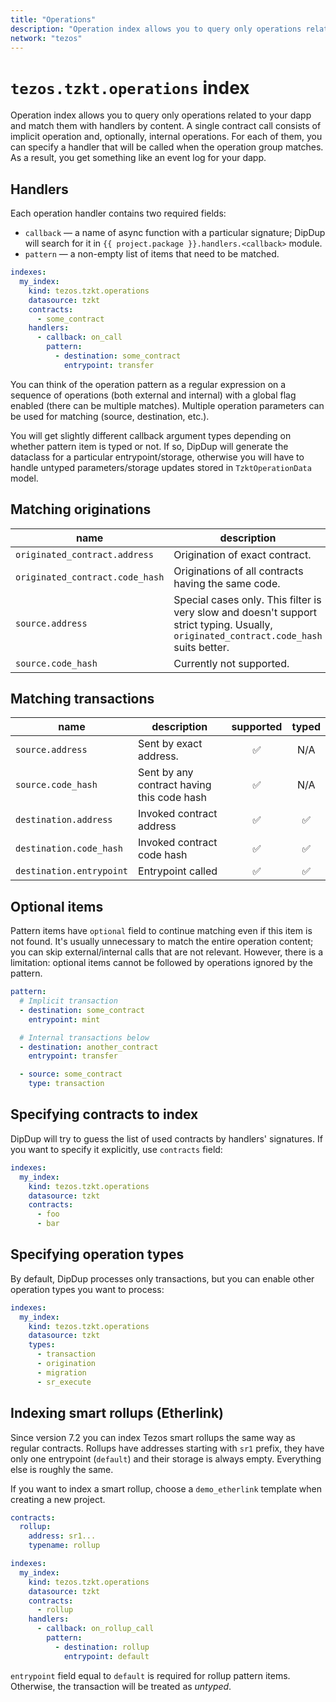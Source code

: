 ```yaml
---
title: "Operations"
description: "Operation index allows you to query only operations related to your dapp and match them with handlers by content. A single contract call consists of implicit operation and, optionally, internal operations. For each of them, you can specify a handler that will be called when the operation group matches. As a result, you get something like an event log for your dapp."
network: "tezos"
---
```


<!-- markdownlint-disable first-line-h1 -->
<!-- TODO: add images to the side <div class="float-img">
  <img src="../../assets/operation-bcd.png" alt="Operation group in BCD explorer">
  <img src="../../assets/operation-config.png" alt="`operation` index config">
</div> -->

# `tezos.tzkt.operations` index

Operation index allows you to query only operations related to your dapp and match them with handlers by content. A single contract call consists of implicit operation and, optionally, internal operations. For each of them, you can specify a handler that will be called when the operation group matches. As a result, you get something like an event log for your dapp.

## Handlers

Each operation handler contains two required fields:

* `callback` — a name of async function with a particular signature; DipDup will search for it in `{{ project.package }}.handlers.<callback>` module.
* `pattern` — a non-empty list of items that need to be matched.

```yaml [dipdup.yaml]
indexes:
  my_index:
    kind: tezos.tzkt.operations
    datasource: tzkt
    contracts:
      - some_contract
    handlers:
      - callback: on_call
        pattern:
          - destination: some_contract
            entrypoint: transfer
```

You can think of the operation pattern as a regular expression on a sequence of operations (both external and internal) with a global flag enabled (there can be multiple matches). Multiple operation parameters can be used for matching (source, destination, etc.).

You will get slightly different callback argument types depending on whether pattern item is typed or not. If so, DipDup will generate the dataclass for a particular entrypoint/storage, otherwise you will have to handle untyped parameters/storage updates stored in `TzktOperationData` model.

## Matching originations

| name                            | description                                                                                                                            | supported | typed |
| ------------------------------- | -------------------------------------------------------------------------------------------------------------------------------------- |:---------:|:-----:|
| `originated_contract.address`   | Origination of exact contract.                                                                                                         |     ✅     |   ✅   |
| `originated_contract.code_hash` | Originations of all contracts having the same code.                                                                                    |     ✅     |   ✅   |
| `source.address`                | Special cases only. This filter is very slow and doesn't support strict typing. Usually, `originated_contract.code_hash` suits better. |     ⚠     |   ❌   |
| `source.code_hash`              | Currently not supported.                                                                                                               |     ❌     |   ❌   |

## Matching transactions

| name                     | description                                | supported | typed |
| ------------------------ | ------------------------------------------ |:---------:|:-----:|
| `source.address`         | Sent by exact address.                     |     ✅     |  N/A  |
| `source.code_hash`       | Sent by any contract having this code hash |     ✅     |  N/A  |
| `destination.address`    | Invoked contract address                   |     ✅     |   ✅   |
| `destination.code_hash`  | Invoked contract code hash                 |     ✅     |   ✅   |
| `destination.entrypoint` | Entrypoint called                          |     ✅     |   ✅   |

## Optional items

Pattern items have `optional` field to continue matching even if this item is not found. It's usually unnecessary to match the entire operation content; you can skip external/internal calls that are not relevant. However, there is a limitation: optional items cannot be followed by operations ignored by the pattern.

```yaml [dipdup.yaml]
pattern:
  # Implicit transaction
  - destination: some_contract
    entrypoint: mint

  # Internal transactions below
  - destination: another_contract
    entrypoint: transfer

  - source: some_contract
    type: transaction
```

## Specifying contracts to index

DipDup will try to guess the list of used contracts by handlers' signatures. If you want to specify it explicitly, use `contracts` field:

```yaml [dipdup.yaml]
indexes:
  my_index:
    kind: tezos.tzkt.operations
    datasource: tzkt
    contracts:
      - foo
      - bar
```

## Specifying operation types

By default, DipDup processes only transactions, but you can enable other operation types you want to process:

```yaml [dipdup.yaml]
indexes:
  my_index:
    kind: tezos.tzkt.operations
    datasource: tzkt
    types:
      - transaction
      - origination
      - migration
      - sr_execute
```

## Indexing smart rollups (Etherlink)

Since version 7.2 you can index Tezos smart rollups the same way as regular contracts. Rollups have addresses starting with `sr1` prefix, they have only one entrypoint (`default`) and their storage is always empty. Everything else is roughly the same.

If you want to index a smart rollup, choose a `demo_etherlink` template when creating a new project.

```yaml [dipdup.yaml]
contracts:
  rollup:
    address: sr1...
    typename: rollup

indexes:
  my_index:
    kind: tezos.tzkt.operations
    datasource: tzkt
    contracts:
      - rollup
    handlers:
      - callback: on_rollup_call
        pattern:
          - destination: rollup
            entrypoint: default
```

`entrypoint` field equal to `default` is required for rollup pattern items. Otherwise, the transaction will be treated as _untyped_.
